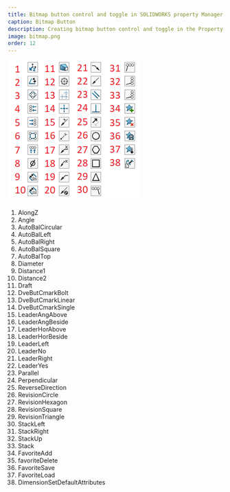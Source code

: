 ```yaml
---
title: Bitmap button control and toggle in SOLIDWORKS property Manager Page
caption: Bitmap Button
description: Creating bitmap button control and toggle in the Property Manager Page using xCAD framework
image: bitmap.png
order: 12
---
```

![Standard icons for bitmap button](standard-icons.png)

1. AlongZ
1. Angle
1. AutoBalCircular
1. AutoBalLeft
1. AutoBalRight
1. AutoBalSquare
1. AutoBalTop
1. Diameter
1. Distance1
1. Distance2
1. Draft
1. DveButCmarkBolt
1. DveButCmarkLinear
1. DveButCmarkSingle
1. LeaderAngAbove
1. LeaderAngBeside
1. LeaderHorAbove
1. LeaderHorBeside
1. LeaderLeft
1. LeaderNo
1. LeaderRight
1. LeaderYes
1. Parallel
1. Perpendicular
1. ReverseDirection
1. RevisionCircle
1. RevisionHexagon
1. RevisionSquare
1. RevisionTriangle
1. StackLeft
1. StackRight
1. StackUp
1. Stack
1. FavoriteAdd
1. favoriteDelete
1. FavoriteSave
1. FavoriteLoad
1. DimensionSetDefaultAttributes